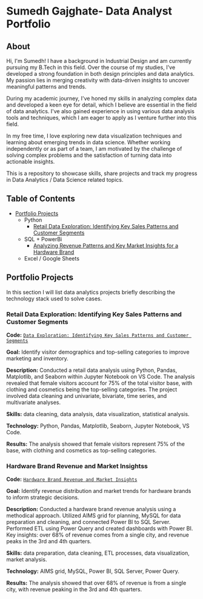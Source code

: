 # Sumedh Gajghate- Data Analyst Portfolio
## About
Hi, I'm Sumedh! I have a background in Industrial Design and am currently pursuing my B.Tech in this field. Over the course of my studies, I've developed a strong foundation in both design principles and data analytics. My passion lies in merging creativity with data-driven insights to uncover meaningful patterns and trends.

During my academic journey, I've honed my skills in analyzing complex data and developed a keen eye for detail, which I believe are essential in the field of data analytics. I've also gained experience in using various data analysis tools and techniques, which I am eager to apply as I venture further into this field.

In my free time, I love exploring new data visualization techniques and learning about emerging trends in data science. Whether working independently or as part of a team, I am motivated by the challenge of solving complex problems and the satisfaction of turning data into actionable insights.

This is a repository to showcase skills, share projects and track my progress in Data Analytics / Data Science related topics.

## Table of Contents
- [Portfolio Projects](https://github.com/SumedhGajghate/Data-Analyst-Portfolio)
  - Python
    - [Retail Data Exploration: Identifying Key Sales Patterns and Customer Segments](https://github.com/SumedhGajghate/Data-Analyst-Portfolio/blob/master/Customer%20shopping%20analysis.ipynb)
  - SQL + PowerBi
    - [Analyzing Revenue Patterns and Key Market Insights for a Hardware Brand](https://github.com/SumedhGajghate/Data-Analyst-Portfolio/blob/master/First%20power%20Bi%20Project.pbix)
  - Excel / Google Sheets

## Portfolio Projects
In this section I will list data analytics projects briefly describing the technology stack used to solve cases.

### Retail Data Exploration: Identifying Key Sales Patterns and Customer Segments
**Code:** [`Data Exploration: Identifying Key Sales Patterns and Customer Segments`](https://github.com/SumedhGajghate/Data-Analyst-Portfolio/blob/master/Customer%20shopping%20analysis.ipynb)

**Goal:** Identify visitor demographics and top-selling categories to improve marketing and inventory.

**Description:**  Conducted a retail data analysis using Python, Pandas, Matplotlib, and Seaborn within Jupyter Notebook on VS Code. The analysis revealed that female visitors account for 75% of the total visitor base, with clothing and cosmetics being the top-selling categories. The project involved data cleaning and univariate, bivariate, time series, and multivariate analyses.

**Skills:** data cleaning, data analysis, data visualization, statistical analysis.

**Technology:**  Python, Pandas, Matplotlib, Seaborn, Jupyter Notebook, VS Code.

**Results:** The analysis showed that female visitors represent 75% of the base, with clothing and cosmetics as top-selling categories.


### Hardware Brand Revenue and Market Insightss
**Code:** [`Hardware Brand Revenue and Market Insights`](https://github.com/SumedhGajghate/Data-Analyst-Portfolio/blob/master/BI%20dashboard.pdf)

**Goal:** Identify revenue distribution and market trends for hardware brands to inform strategic decisions.

**Description:**  Conducted a hardware brand revenue analysis using a methodical approach. Utilized AIMS grid for planning, MySQL for data preparation and cleaning, and connected Power BI to SQL Server. Performed ETL using Power Query and created dashboards with Power BI. Key insights: over 68% of revenue comes from a single city, and revenue peaks in the 3rd and 4th quarters.

**Skills:** data preparation, data cleaning, ETL processes, data visualization, market analysis.

**Technology:**  AIMS grid, MySQL, Power BI, SQL Server, Power Query.

**Results:** The analysis showed that over 68% of revenue is from a single city, with revenue peaking in the 3rd and 4th quarters.

